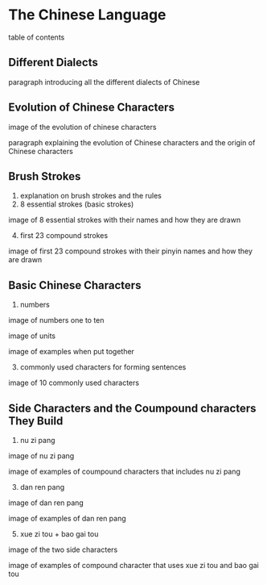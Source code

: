 # The Chinese Language
table of contents
## Different Dialects
paragraph introducing all the different dialects of Chinese
## Evolution of Chinese Characters
image of the evolution of chinese characters 

paragraph explaining the evolution of Chinese characters and the origin of Chinese characters
## Brush Strokes
1. explanation on brush strokes and the rules
2. 8 essential strokes (basic strokes)
   
image of 8 essential strokes with their names and how they are drawn

4. first 23 compound strokes
   
image of first 23 compound strokes with their pinyin names and how they are drawn
## Basic Chinese Characters
1. numbers
   
image of numbers one to ten

image of units

image of examples when put together

3. commonly used characters for forming sentences
   
image of 10 commonly used characters
## Side Characters and the Coumpound characters They Build
1. nu zi pang
   
image of nu zi pang

image of examples of coumpound characters that includes nu zi pang

3. dan ren pang
   
image of dan ren pang

image of examples of dan ren pang

5. xue zi tou + bao gai tou
   
image of the two side characters

image of examples of compound character that uses xue zi tou and bao gai tou






   
   

